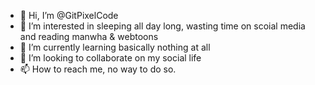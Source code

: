 - 👋 Hi, I’m @GitPixelCode
- 👀 I’m interested in sleeping all day long, wasting time on scoial media and reading manwha & webtoons
- 🌱 I’m currently learning basically nothing at all
- 💞️ I’m looking to collaborate on my social life
- 📫 How to reach me, no way to do so.

<!---
GitPixelCode/GitPixelCode is a ✨ special ✨ repository because its `README.md` (this file) appears on your GitHub profile.
You can click the Preview link to take a look at your changes.
--->
